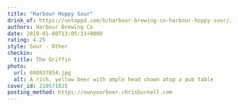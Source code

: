 ```yaml
---
title: "Harbour Hoppy Sour"
drink_of: https://untappd.com/b/harbour-brewing-co-harbour-hoppy-sour/2952160
authors: Harbour Brewing Co
date: 2019-01-08T13:05:11+0000
rating: 4.25
style: Sour - Other
checkin:
  title: The Griffin
photo:
  url: 698937854.jpg
  alt: A rich, yellow beer with ample head shown atop a pub table
cover_id: 210571825
posting_method: https://ownyourbeer.chrisburnell.com
---
```

